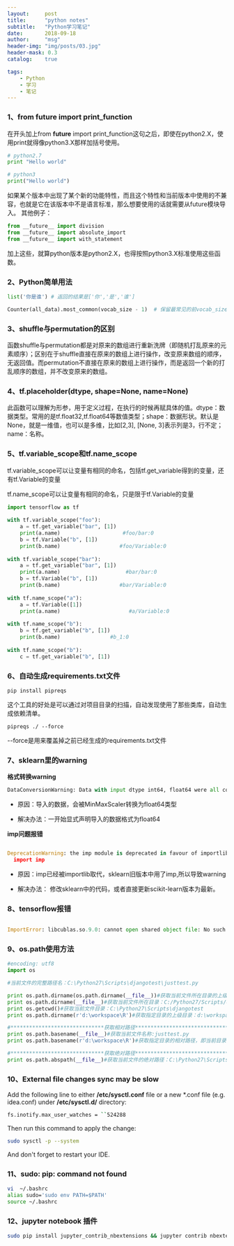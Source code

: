 ```yaml
---
layout:     post
title:      "python notes"
subtitle:   "Python学习笔记"
date:       2018-09-18
author:     "msg"
header-img: "img/posts/03.jpg"
header-mask: 0.3
catalog:    true

tags:
    - Python
    - 学习
    - 笔记
---
```


### 1、from __future__ import print_function

在开头加上from __future__ import print_function这句之后，即使在python2.X，使用print就得像python3.X那样加括号使用。

```python
# python2.7
print "Hello world"

# python3
print("Hello world")
```

如果某个版本中出现了某个新的功能特性，而且这个特性和当前版本中使用的不兼容，也就是它在该版本中不是语言标准，那么想要使用的话就需要从future模块导入。
其他例子： 

```python
from __future__ import division 
from __future__ import absolute_import 
from __future__ import with_statement
 ```
 
加上这些，就算python版本是python2.X，也得按照python3.X标准使用这些函数。

### 2、Python简单用法

```python
list('你是谁') # 返回的结果是['你','是','谁']

Counter(all_data).most_common(vocab_size - 1)  # 保留最常见的前vocab_size - 1的data

```

### 3、shuffle与permutation的区别

函数shuffle与permutation都是对原来的数组进行重新洗牌（即随机打乱原来的元素顺序）；区别在于shuffle直接在原来的数组上进行操作，改变原来数组的顺序，无返回值。而permutation不直接在原来的数组上进行操作，而是返回一个新的打乱顺序的数组，并不改变原来的数组。

### 4、tf.placeholder(dtype, shape=None, name=None)

此函数可以理解为形参，用于定义过程，在执行的时候再赋具体的值。dtype：数据类型。常用的是tf.float32,tf.float64等数值类型；shape：数据形状。默认是None，就是一维值，也可以是多维，比如[2,3], [None, 3]表示列是3，行不定；name：名称。

### 5、tf.variable_scope和tf.name_scope

tf.variable_scope可以让变量有相同的命名，包括tf.get_variable得到的变量，还有tf.Variable的变量

tf.name_scope可以让变量有相同的命名，只是限于tf.Variable的变量

```python
import tensorflow as tf
 
with tf.variable_scope("foo"):
    a = tf.get_variable("bar", [1])
    print(a.name)                    #foo/bar:0
    b = tf.Variable("b", [1])
    print(b.name)                   #foo/Variable:0
 
with tf.variable_scope("bar"):
    a = tf.get_variable("bar", [1])
    print(a.name)                     #bar/bar:0
    b = tf.Variable("b", [1])
    print(b.name)                   #bar/Variable:0
 
with tf.name_scope("a"):
    a = tf.Variable([1])
    print(a.name)                      #a/Variable:0
 
with tf.name_scope("b"):
    b = tf.get_variable("b", [1])
    print(b.name)                #b_1:0
 
with tf.name_scope("b"):
    c = tf.get_variable("b", [1])

```

### 6、自动生成requirements.txt文件

```shell
pip install pipreqs

```

这个工具的好处是可以通过对项目目录的扫描，自动发现使用了那些类库，自动生成依赖清单。

```shell
pipreqs ./ --force

```

--force是用来覆盖掉之前已经生成的requirements.txt文件

### 7、sklearn里的warning

**格式转换warning**

```python
DataConversionWarning: Data with input dtype int64, float64 were all converted to float64 by MinMaxS
```

* 原因：导入的数据，会被MinMaxScaler转换为float64类型


* 解决办法：一开始显式声明导入的数据格式为float64

**imp问题报错**

```python

DeprecationWarning: the imp module is deprecated in favour of importlib; see the module's documentation for alternative uses
  import imp

```

* 原因：imp已经被importlib取代，sklearn旧版本中用了imp,所以导致warning

* 解决办法： 修改sklearn中的代码，或者直接更新scikit-learn版本为最新。

### 8、tensorflow报错

```python

ImportError: libcublas.so.9.0: cannot open shared object file: No such file or directory

```
### 9、os.path使用方法

```python
#encoding: utf8
import os

#当前文件的完整路径名：C:\Python27\Scripts\djangotest\justtest.py

print os.path.dirname(os.path.dirname(__file__))#获取当前文件所在目录的上级目录：C:/Python27/Scripts
print os.path.dirname(__file__)#获取当前文件所在目录：C:/Python27/Scripts/djangotest
print os.getcwd()#获取当前文件目录：C:\Python27\Scripts\djangotest
print os.path.dirname(r'd:\workspace\R')#获取指定目录的上级目录：d:\workspace

#******************************获取相对路径********************************************************
print os.path.basename(__file__)#获取当前文件名称:justtest.py
print os.path.basename(r'd:\workspace\R')#获取指定目录的相对路径，即当前目录名:R

#******************************获取绝对路径********************************************************
print os.path.abspath(__file__)#获取当前文件的绝对路径：C:\Python27\Scripts\djangotest\justtest.py
```
### 10、External file changes sync may be slow

Add the following line to either **/etc/sysctl.conf** file or a new *.conf file (e.g. idea.conf) under **/etc/sysctl.d/** directory:

```bash
fs.inotify.max_user_watches = ``524288
```

Then run this command to apply the change:

```bash
sudo sysctl -p --system
```

And don't forget to restart your IDE.

### 11、sudo: pip: command not found

```bash
vi  ~/.bashrc 
alias sudo='sudo env PATH=$PATH'
source ~/.bashrc
```

### 12、jupyter notebook 插件

```bash
sudo pip install jupyter_contrib_nbextensions && jupyter contrib nbextension install
```
